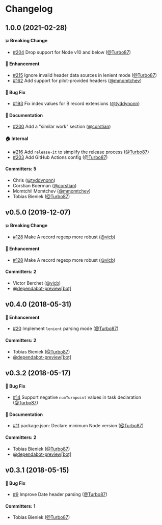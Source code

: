 # Changelog

## 1.0.0 (2021-02-28)

#### :boom: Breaking Change
* [#204](https://github.com/Turbo87/igc-parser/pull/204) Drop support for Node v10 and below ([@Turbo87](https://github.com/Turbo87))

#### :rocket: Enhancement
* [#215](https://github.com/Turbo87/igc-parser/pull/215) Ignore invalid header data sources in lenient mode ([@Turbo87](https://github.com/Turbo87))
* [#162](https://github.com/Turbo87/igc-parser/pull/162) Add support for pilot-provided headers ([@mmomtchev](https://github.com/mmomtchev))

#### :bug: Bug Fix
* [#193](https://github.com/Turbo87/igc-parser/pull/193) Fix index values for B record extensions ([@tyddynonn](https://github.com/tyddynonn))

#### :memo: Documentation
* [#200](https://github.com/Turbo87/igc-parser/pull/200) Add a "similar work" section ([@corstian](https://github.com/corstian))

#### :house: Internal
* [#216](https://github.com/Turbo87/igc-parser/pull/216) Add `release-it` to simplify the release process ([@Turbo87](https://github.com/Turbo87))
* [#203](https://github.com/Turbo87/igc-parser/pull/203) Add GitHub Actions config ([@Turbo87](https://github.com/Turbo87))

#### Committers: 5
- Chris ([@tyddynonn](https://github.com/tyddynonn))
- Corstian Boerman ([@corstian](https://github.com/corstian))
- Momtchil Momtchev ([@mmomtchev](https://github.com/mmomtchev))
- Tobias Bieniek ([@Turbo87](https://github.com/Turbo87))

## v0.5.0 (2019-12-07)

#### :boom: Breaking Change
* [#128](https://github.com/Turbo87/igc-parser/pull/128) Make A record regexp more robust ([@vicb](https://github.com/vicb))

#### :rocket: Enhancement
* [#128](https://github.com/Turbo87/igc-parser/pull/128) Make A record regexp more robust ([@vicb](https://github.com/vicb))

#### Committers: 2
- Victor Berchet ([@vicb](https://github.com/vicb))
- [@dependabot-preview[bot]](https://github.com/apps/dependabot-preview)


## v0.4.0 (2018-05-31)

#### :rocket: Enhancement
* [#20](https://github.com/Turbo87/igc-parser/pull/20) Implement `lenient` parsing mode ([@Turbo87](https://github.com/Turbo87))

#### Committers: 2
- Tobias Bieniek ([@Turbo87](https://github.com/Turbo87))
- [@dependabot-preview[bot]](https://github.com/apps/dependabot-preview)


## v0.3.2 (2018-05-17)

#### :bug: Bug Fix
* [#14](https://github.com/Turbo87/igc-parser/pull/14) Support negative `numTurnpoint` values in task declaration ([@Turbo87](https://github.com/Turbo87))

#### :memo: Documentation
* [#11](https://github.com/Turbo87/igc-parser/pull/11) package.json: Declare minimum Node version ([@Turbo87](https://github.com/Turbo87))

#### Committers: 2
- Tobias Bieniek ([@Turbo87](https://github.com/Turbo87))
- [@dependabot-preview[bot]](https://github.com/apps/dependabot-preview)


## v0.3.1 (2018-05-15)

#### :bug: Bug Fix
* [#9](https://github.com/Turbo87/igc-parser/pull/9) Improve Date header parsing ([@Turbo87](https://github.com/Turbo87))

#### Committers: 1
- Tobias Bieniek ([@Turbo87](https://github.com/Turbo87))
